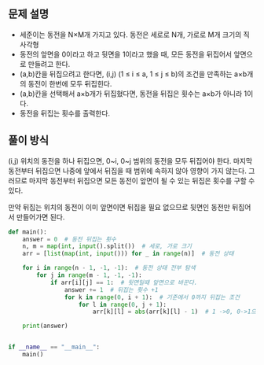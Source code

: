 ## 문제 설명
- 세준이는 동전을 N×M개 가지고 있다. 동전은 세로로 N개, 가로로 M개 크기의 직사각형
- 동전의 앞면을 0이라고 하고 뒷면을 1이라고 했을 때, 모든 동전을 뒤집어서 앞면으로 만들려고 한다.
- (a,b)칸을 뒤집으려고 한다면, (i,j) (1 ≤ i ≤ a, 1 ≤ j ≤ b)의 조건을 만족하는 a×b개의 동전이 한번에 모두 뒤집힌다.
-  (a,b)칸을 선택해서 a×b개가 뒤집혔다면, 동전을 뒤집은 횟수는 a×b가 아니라 1이다.
- 동전을 뒤집는 횟수를 출력한다.


## 풀이 방식

(i,j) 위치의 동전을 하나 뒤집으면, 0~i, 0~j 범위의 동전을 모두 뒤집어야 한다.
마지막 동전부터 뒤집으면 나중에 앞에서 뒤집을 때 범위에 속하지 않아 영향이 가지 않는다.
그러므로 마지막 동전부터 뒤집으면 모든 동전이 앞면이 될 수 있는 뒤집은 횟수를 구할 수 있다.

만약 뒤집는 위치의 동전이 이미 앞면이면 뒤집을 필요 없으므로 뒷면인 동전만 뒤집어서 만들어가면 된다.


``` python
def main():
    answer = 0  # 동전 뒤집는 횟수
    n, m = map(int, input().split())  # 세로, 가로 크기
    arr = [list(map(int, input())) for _ in range(n)]  # 동전 상태

    for i in range(n - 1, -1, -1):  # 동전 상태 전부 탐색
        for j in range(m - 1, -1, -1):
            if arr[i][j] == 1:  # 뒷면일때 앞면으로 바꾼다.
                answer += 1  # 뒤집는 횟수 +1
                for k in range(0, i + 1):  # 기준에서 0까지 뒤집는 조건
                    for l in range(0, j + 1):
                        arr[k][l] = abs(arr[k][l] - 1)  # 1 ->0, 0->1으로 변환하기 위해

    print(answer)


if __name__ == "__main__":
    main()

```

